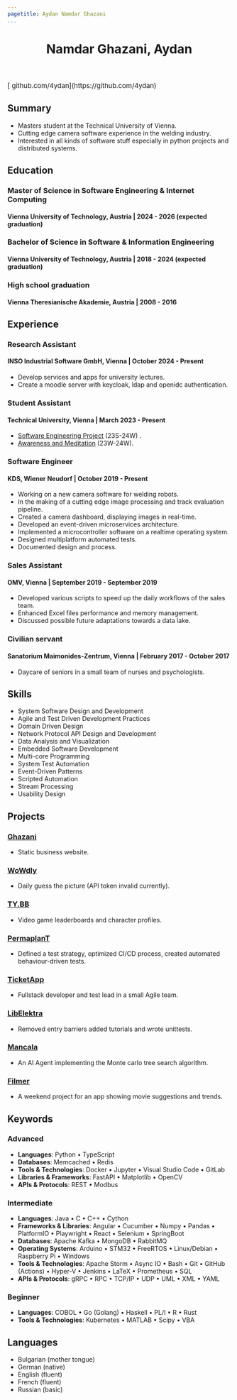 ```yaml
---
pagetitle: Aydan Namdar Ghazani
...
```

<!-- <script src="https://kit.fontawesome.com/e611f8d768.js" crossorigin="anonymous"  data-auto-a11y="true"></script> -->
<script src="https://use.fontawesome.com/releases/v6.0.0/js/all.js" data-auto-a11y="true" ></script>
<link rel="stylesheet" href="https://fonts.googleapis.com/css?family=Arimo">

<!-- # Namdar Ghazani, Aydan -->
<header>
  <h1>Namdar Ghazani, Aydan</h1>
  <!-- <span><p>
  [<i class="fa-solid fa-map-location"></i>&nbsp;Adelheid-poppgasse 20](https://goo.gl/maps/sc3xXZbSfJEg6QfA7)</br>
  Vienna, 1220</br>
  [<i class="fa-solid fa-phone"></i>&nbsp;+43 6649156233](tel:+43 6649156233)</br>
  [<i class="fas fa-envelope"></i>&nbsp;ghazani.aydan@gmail.com](mailto:ghazani.aydan@gmail.xyz)</br>
  DOB: 11.05.1998 &nbsp; Age:26</br>
  Austrian</br>
  Male, single
  </p>
  </span> -->
</header>

<span style="font-size: 15px; justify-content: left;">
[<i class="fa-brands fa-github fa-lg"></i>&nbsp;github.com/4ydan](https://github.com/4ydan)&nbsp;&nbsp;
</span>

## Summary

* Masters student at the Technical University of Vienna.
* Cutting edge camera software experience in the welding industry.
* Interested in all kinds of software stuff especially in python projects and distributed systems.

## Education

### Master of Science in Software Engineering & Internet Computing
#### Vienna University of Technology, Austria | 2024 - 2026 (expected graduation)

### Bachelor of Science in Software & Information Engineering
#### Vienna University of Technology, Austria | 2018 - 2024 (expected graduation)

### High school graduation
#### Vienna Theresianische Akademie, Austria | 2008 - 2016

## Experience

### Research Assistant
#### INSO Industrial Software GmbH, Vienna | October 2024 - Present
* Develop services and apps for university lectures.
* Create a moodle server with keycloak, ldap and openidc authentication.

### Student Assistant
#### Technical University, Vienna | March 2023 - Present
* [Software Engineering Project](https://tiss.tuwien.ac.at/course/courseDetails.xhtml?dswid=9691&dsrid=974&courseNr=194148&semester=2023W) (23S-24W) .
* [Awareness and Meditation](https://tiss.tuwien.ac.at/course/courseDetails.xhtml?dswid=2056&dsrid=839&courseNr=194139&semester=2023W&locale=en) (23W-24W).

### Software Engineer
#### KDS, Wiener Neudorf | October 2019 - Present
* Working on a new camera software for welding robots.
* In the making of a cutting edge image processing and track evaluation pipeline.
* Created a camera dashboard, displaying images in real-time.
* Developed an event-driven microservices architecture.
* Implemented a microcontroller software on a realtime operating system.
* Designed multiplatform automated tests.
* Documented design and process.

### Sales Assistant
#### OMV, Vienna | September 2019 - September 2019
* Developed various scripts to speed up the daily workflows of the sales team.
* Enhanced Excel files performance and memory management.
* Discussed possible future adaptations towards a data lake.

### Civilian servant
#### Sanatorium Maimonides-Zentrum, Vienna | February 2017 - October 2017
* Daycare of seniors in a small team of nurses and psychologists.

## Skills

* System Software Design and Development
* Agile and Test Driven Development Practices
* Domain Driven Design
* Network Protocol API Design and Development
* Data Analysis and Visualization
* Embedded Software Development
* Multi-core Programming
* System Test Automation
* Event-Driven Patterns
* Scripted Automation
* Stream Processing
* Usability Design

<!-- * **Programming languages:** Java | Python | Javascript | C++ | C | Rust | Go | VBA | Haskell
* **System Technologies:** Linux | Windows Server | FreeRtos | HyperV
* **Data analysis & Visualization:** OpenCV | Numpy | Pandas | Matplotlib | Scipy | Jupyter
* **Cloud Technologies:** Docker | Docker Swarm | Kubernetes
* **Database Technologies**: MySQL | Redis | Memcached
* **VCS and CI/CD Technologies:** Git | Github | Gitlab | Github Actions | Jenkins
* **Software Testing** Selenium | Cucumber
* **Embedded Systems** EEPROM |  -->

## Projects

### [Ghazani](https://ghazani.at/)

- Static business website.

### [WoWdly](https://wowdly.web.app/)

- Daily guess the picture (API token invalid currently).

### [TY.BB](https://tybb.web.app/)

- Video game leaderboards and character profiles.

### [PermaplanT](https://www.permaplant.net)
<!-- #### June 2023 - Present -->
- Defined a test strategy, optimized CI/CD process, created automated behaviour-driven tests.

### [TicketApp](https://tickets-2.web.app)
<!-- #### November 2022 - Januray 2023-->
- Fullstack developer and test lead in a small Agile team.

### [LibElektra](https://www.libelektra.org/home)
<!-- #### November 2021 - January 2022 -->
- Removed entry barriers added tutorials and wrote unittests.

### [Mancala](https://github.com/4ydan/Mancala-MCTS-Agent)
- An AI Agent implementing the Monte carlo tree search algorithm.

### [Filmer](https://filmer-920e0.web.app)

- A weekend project for an app showing movie suggestions and trends.

<!-- ### [N-body simulation](https://github.com/4ydan/n-body-simulation) -->
<!-- * A simulation of the N-body problem. -->

## Keywords

### Advanced

- **Languages**: Python • TypeScript
- **Databases**: Memcached • Redis
- **Tools & Technologies**: Docker • Jupyter • Visual Studio Code • GitLab
- **Libraries & Frameworks**: FastAPI • Matplotlib • OpenCV
- **APIs & Protocols**: REST • Modbus

### Intermediate

- **Languages**: Java • C • C++ • Cython
- **Frameworks & Libraries**: Angular • Cucumber • Numpy • Pandas • PlatformIO • Playwright • React • Selenium • SpringBoot
- **Databases**: Apache Kafka • MongoDB • RabbitMQ
- **Operating Systems**: Arduino •  STM32 • FreeRTOS • Linux/Debian • Raspberry Pi • Windows
- **Tools & Technologies**: Apache Storm • Async IO • Bash • Git • GitHub (Actions) • Hyper-V • Jenkins • LaTeX • Prometheus • SQL
- **APIs & Protocols**: gRPC • RPC • TCP/IP • UDP • UML • XML • YAML

### Beginner

- **Languages**: COBOL • Go (Golang) • Haskell • PL/I • R • Rust
- **Tools & Technologies**: Kubernetes • MATLAB • Scipy • VBA

## Languages

* Bulgarian (mother tongue)
* German (native)
* English (fluent)
* French (fluent)
* Russian (basic)
